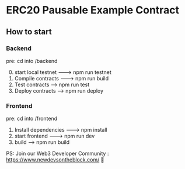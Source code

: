 # ERC20 Pausable Example Contract


## How to start

### Backend
pre: cd into /backend

0) start local testnet ---> npm run testnet
1) Compile contracts ---> npm run build
2) Test contracts -->     npm run test
3) Deploy contracts -->   npm run deploy

### Frontend
pre: cd into /frontend

1) Install dependencies ---> npm install
2) start frontend ---> npm run dev
3) build --> npm run build



PS: Join our Web3 Developer Community : https://www.newdevsontheblock.com/  :green_heart: 
